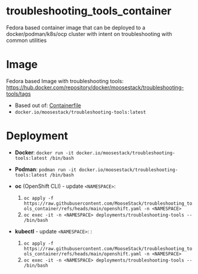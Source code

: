 # troubleshooting_tools_container
Fedora based container image that can be deployed to a docker/podman/k8s/ocp cluster with intent on troubleshooting with common utilities

# Image
Fedora based Image with troubleshooting tools:
https://hub.docker.com/repository/docker/moosestack/troubleshooting-tools/tags

 - Based out of: [Containerfile](Containerfile)
 - `docker.io/moosestack/troubleshooting-tools:latest`


# Deployment
 - **Docker**: `docker run -it docker.io/moosestack/troubleshooting-tools:latest /bin/bash`

 - **Podman**: `podman run -it docker.io/moosestack/troubleshooting-tools:latest /bin/bash`
  
 - **oc** (OpenShift CLI) - update `<NAMESPACE>`: 
     1. `oc apply -f https://raw.githubusercontent.com/MooseStack/troubleshooting_tools_container/refs/heads/main/openshift.yaml -n <NAMESPACE>`
     2. `oc exec -it -n <NAMESPACE> deployments/troubleshooting-tools -- /bin/bash`

 - **kubectl** - update `<NAMESPACE>`: :
     1. `oc apply -f https://raw.githubusercontent.com/MooseStack/troubleshooting_tools_container/refs/heads/main/openshift.yaml -n <NAMESPACE>`
     2. `oc exec -it -n <NAMESPACE> deployments/troubleshooting-tools -- /bin/bash`